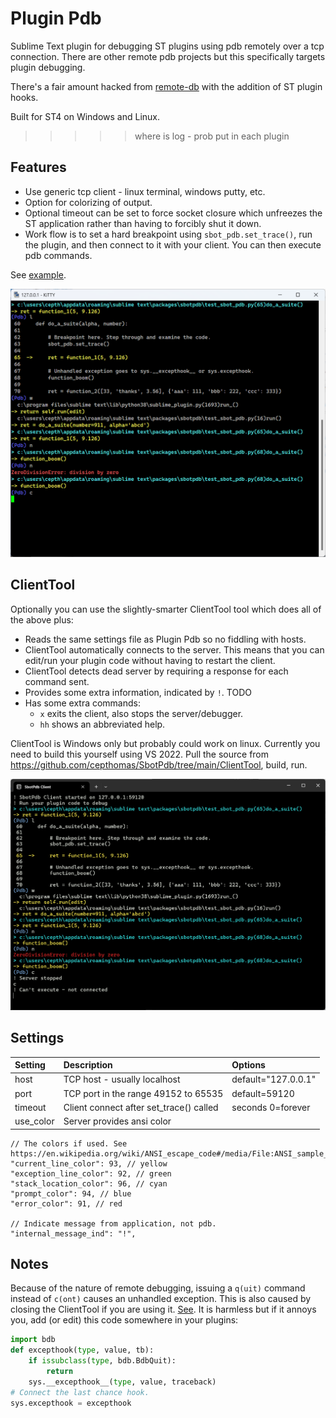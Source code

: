 # Plugin Pdb

Sublime Text plugin for debugging ST plugins using pdb remotely over a tcp
connection. There are other remote pdb projects but this specifically targets
plugin debugging.

There's a fair amount hacked from [remote-db](https://github.com/ionelmc/python-remote-pdb)
with the addition of ST plugin hooks.

Built for ST4 on Windows and Linux.

>>>>> where is log - prob put in each plugin

## Features

- Use generic tcp client - linux terminal, windows putty, etc.
- Option for colorizing of output.
- Optional timeout can be set to force socket closure which unfreezes the ST application rather
  than having to forcibly shut it down.
- Work flow is to set a hard breakpoint using `sbot_pdb.set_trace()`, run the plugin,
  and then connect to it with your client. You can then execute pdb commands.

See [example](https://github.com/cepthomas/SbotPdb/blob/main/test_sbot_pdb.py).

![Plugin Pdb](cli1.png)


## ClientTool

Optionally you can use the slightly-smarter ClientTool tool which does all of the above plus:
- Reads the same settings file as Plugin Pdb so no fiddling with hosts.
- ClientTool automatically connects to the server. This means that you can edit/run your plugin code
  without having to restart the client.
- ClientTool detects dead server by requiring a response for each command sent.
- Provides some extra information, indicated by `!`. TODO
- Has some extra commands:
  - `x` exits the client, also stops the server/debugger.
  - `hh` shows an abbreviated help.

ClientTool is Windows only but probably could work on linux.
Currently you need to build this yourself using VS 2022. Pull the source from
https://github.com/cepthomas/SbotPdb/tree/main/ClientTool, build, run.


![ClientTool](cli2.png)

## Settings

| Setting        | Description                              | Options                     |
| :--------      | :-------                                 | :------                     |
| host           | TCP host - usually localhost             | default="127.0.0.1"         |
| port           | TCP port in the range 49152 to 65535     | default=59120               |
| timeout        | Client connect after set_trace() called  | seconds 0=forever           |
| use_color | Server provides ansi color               |                             |
    // The colors if used. See https://en.wikipedia.org/wiki/ANSI_escape_code#/media/File:ANSI_sample_program_output.png
    "current_line_color": 93, // yellow
    "exception_line_color": 92, // green
    "stack_location_color": 96, // cyan
    "prompt_color": 94, // blue
    "error_color": 91, // red

    // Indicate message from application, not pdb.
    "internal_message_ind": "!",


## Notes

Because of the nature of remote debugging, issuing a `q(uit)` command instead of `c(ont)` causes
an unhandled exception. This is also caused by closing the ClientTool if you are using it.
[See](https://stackoverflow.com/a/34936583).
It is harmless but if it annoys you, add (or edit) this code somewhere in your plugins:

```python
import bdb
def excepthook(type, value, tb):
    if issubclass(type, bdb.BdbQuit):
        return
    sys.__excepthook__(type, value, traceback)
# Connect the last chance hook.
sys.excepthook = excepthook
```
